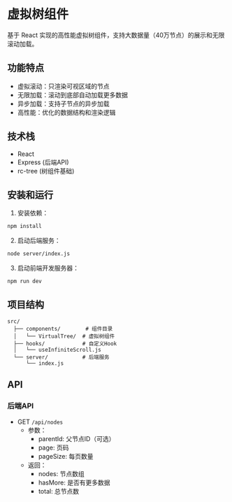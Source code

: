 # 虚拟树组件

基于 React 实现的高性能虚拟树组件，支持大数据量（40万节点）的展示和无限滚动加载。

## 功能特点

- 虚拟滚动：只渲染可视区域的节点
- 无限加载：滚动到底部自动加载更多数据
- 异步加载：支持子节点的异步加载
- 高性能：优化的数据结构和渲染逻辑

## 技术栈

- React
- Express (后端API)
- rc-tree (树组件基础)

## 安装和运行

1. 安装依赖：
```bash
npm install
```

2. 启动后端服务：
```bash
node server/index.js
```

3. 启动前端开发服务器：
```bash
npm run dev
```

## 项目结构

```
src/
  ├── components/        # 组件目录
  │   └── VirtualTree/  # 虚拟树组件
  ├── hooks/            # 自定义Hook
  │   └── useInfiniteScroll.js
  └── server/           # 后端服务
      └── index.js
```

## API

### 后端API

- GET `/api/nodes`
  - 参数：
    - parentId: 父节点ID（可选）
    - page: 页码
    - pageSize: 每页数量
  - 返回：
    - nodes: 节点数组
    - hasMore: 是否有更多数据
    - total: 总节点数
